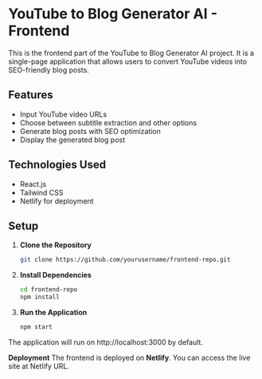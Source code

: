 # YouTube to Blog Generator AI - Frontend

This is the frontend part of the YouTube to Blog Generator AI project. It is a single-page application that allows users to convert YouTube videos into SEO-friendly blog posts.

## Features

- Input YouTube video URLs
- Choose between subtitle extraction and other options
- Generate blog posts with SEO optimization
- Display the generated blog post

## Technologies Used

- React.js
- Tailwind CSS
- Netlify for deployment

## Setup

1. **Clone the Repository**

   ```bash
   git clone https://github.com/yourusername/frontend-repo.git

2. **Install Dependencies**

    ```bash
    cd frontend-repo
    npm install
    
3. **Run the Application**

    ```bash
    npm start
The application will run on http://localhost:3000 by default.

**Deployment**
The frontend is deployed on **Netlify**. You can access the live site at Netlify URL.

